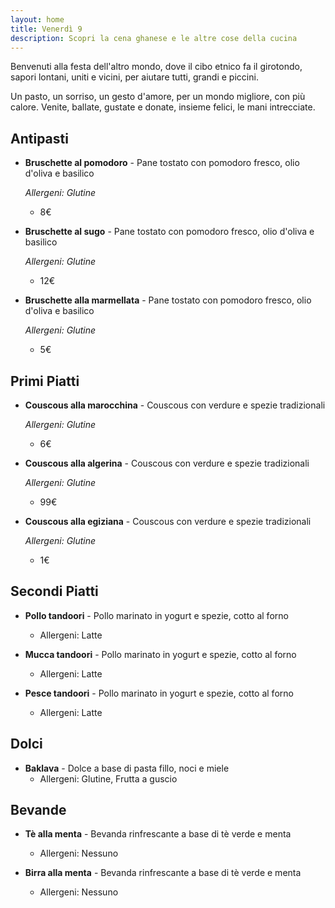 ```yaml
---
layout: home
title: Venerdì 9
description: Scopri la cena ghanese e le altre cose della cucina
---
```

Benvenuti alla festa dell'altro mondo,
dove il cibo etnico fa il girotondo,
sapori lontani, uniti e vicini,
per aiutare tutti, grandi e piccini.

Un pasto, un sorriso, un gesto d'amore,
per un mondo migliore, con più calore.
Venite, ballate, gustate e donate,
insieme felici, le mani intrecciate.

## Antipasti ##
- **Bruschette al pomodoro** - Pane tostato con pomodoro fresco, olio d'oliva e basilico

  *Allergeni: Glutine*
  - 8€

- **Bruschette al sugo** - Pane tostato con pomodoro fresco, olio d'oliva e basilico

  *Allergeni: Glutine*
  - 12€

- **Bruschette alla marmellata** - Pane tostato con pomodoro fresco, olio d'oliva e basilico

  *Allergeni: Glutine*
  - 5€

## Primi Piatti ##
- **Couscous alla marocchina** - Couscous con verdure e spezie tradizionali

  *Allergeni: Glutine*
  - 6€

- **Couscous alla algerina** - Couscous con verdure e spezie tradizionali
  
  *Allergeni: Glutine*
  - 99€

- **Couscous alla egiziana** - Couscous con verdure e spezie tradizionali
  
  *Allergeni: Glutine*
  - 1€

## Secondi Piatti ##
- **Pollo tandoori** - Pollo marinato in yogurt e spezie, cotto al forno
  - Allergeni: Latte

- **Mucca tandoori** - Pollo marinato in yogurt e spezie, cotto al forno
  - Allergeni: Latte

- **Pesce tandoori** - Pollo marinato in yogurt e spezie, cotto al forno
  - Allergeni: Latte

## Dolci
- **Baklava** - Dolce a base di pasta fillo, noci e miele
  - Allergeni: Glutine, Frutta a guscio

## Bevande
- **Tè alla menta** - Bevanda rinfrescante a base di tè verde e menta
  - Allergeni: Nessuno

- **Birra alla menta** - Bevanda rinfrescante a base di tè verde e menta
  - Allergeni: Nessuno
